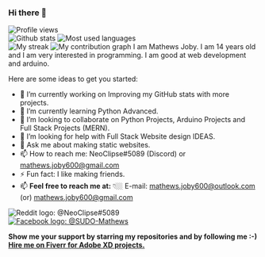 ### Hi there 👋

![Profile views](https://visitor-badge.glitch.me/badge?page_id=MathewsGits.MathewsGits)  
![Github stats](https://github-readme-stats.vercel.app/api?username=MathewsGits&count_private=true&show_icons=true&theme=radical)
![Most used languages](https://github-readme-stats.vercel.app/api/top-langs/?username=MathewsGits&theme=radical)  
![My streak](https://github-readme-streak-stats.herokuapp.com/?user=MathewsGits&theme=dark)
![![My contribution graph](https://activity-graph.herokuapp.com/graph?username=MathewsGits&theme=react-dark)](https://Mathews-github-activity-graph.herokuapp.com/graph?username=MathewsGits&theme=react-dark) 
I am Mathews Joby. I am 14 years old and I am very interested in programming. I am good at web development and arduino.

<!-- **Mathews-Joby/Mathews-Joby** is a ✨ _special_ ✨ repository because its `README.md` (this file) appears on your GitHub profile. -->

Here are some ideas to get you started:

- 🔭 I’m currently working on Improving my GitHub stats with more projects.
- 🌱 I’m currently learning Python Advanced.
- 👯 I’m looking to collaborate on Python Projects, Arduino Projects and Full Stack Projects (MERN).
- 🤔 I’m looking for help with Full Stack Website design IDEAS.
- 💬 Ask me about making static websites.
- 📫 How to reach me: NeoClipse#5089 (Discord) or mathews.joby600@gmail.com
- ⚡ Fun fact: I like making friends.
- 📫 **Feel free to reach me at:** 👇🏼
E-mail: mathews.joby600@outlook.com (or) mathews.joby600@gmail.com  

![Reddit logo](https://img.shields.io/discord/918215762009800725?label=DISCORD&logo=https%3A%2F%2Fth.bing.com%2Fth%2Fid%2FOIP._OhX2CkmeyfM-ZWESZnTzQHaGg%3Fpid%3DImgDet%26rs%3D1&logoColor=blue&style=social): @NeoClipse#5089  
[![Facebook logo](	https://img.shields.io/reddit/user-karma/link/SUDO-Mathews?color=orange&label=REDDIT&style=social): @SUDO-Mathews](https://www.reddit.com/user/SUDO-Mathews)

**Show me your support by starring my repositories and by following me :-)**  
**[Hire me on Fiverr for Adobe XD projects.](https://www.fiverr.com/mathews_joby)**
